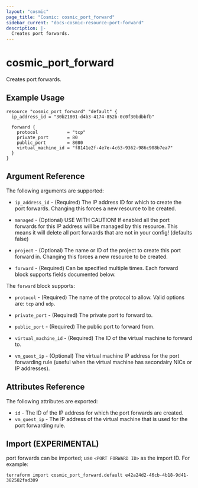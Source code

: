 ```yaml
---
layout: "cosmic"
page_title: "Cosmic: cosmic_port_forward"
sidebar_current: "docs-cosmic-resource-port-forward"
description: |-
  Creates port forwards.
---
```


# cosmic_port_forward

Creates port forwards.

## Example Usage

```hcl
resource "cosmic_port_forward" "default" {
  ip_address_id = "30b21801-d4b3-4174-852b-0c0f30bdbbfb"

  forward {
    protocol           = "tcp"
    private_port       = 80
    public_port        = 8080
    virtual_machine_id = "f8141e2f-4e7e-4c63-9362-986c908b7ea7"
  }
}
```

## Argument Reference

The following arguments are supported:

* `ip_address_id` - (Required) The IP address ID for which to create the port
    forwards. Changing this forces a new resource to be created.

* `managed` - (Optional) USE WITH CAUTION! If enabled all the port forwards for
    this IP address will be managed by this resource. This means it will delete
    all port forwards that are not in your config! (defaults false)

* `project` - (Optional) The name or ID of the project to create this port forward
    in. Changing this forces a new resource to be created.

* `forward` - (Required) Can be specified multiple times. Each forward block supports
    fields documented below.

The `forward` block supports:

* `protocol` - (Required) The name of the protocol to allow. Valid options are:
    `tcp` and `udp`.

* `private_port` - (Required) The private port to forward to.

* `public_port` - (Required) The public port to forward from.

* `virtual_machine_id` - (Required) The ID of the virtual machine to forward to.

* `vm_guest_ip` - (Optional) The virtual machine IP address for the port
    forwarding rule (useful when the virtual machine has secondairy NICs
    or IP addresses).

## Attributes Reference

The following attributes are exported:

* `id` - The ID of the IP address for which the port forwards are created.
* `vm_guest_ip` - The IP address of the virtual machine that is used
    for the port forwarding rule.

## Import (EXPERIMENTAL)

port forwards can be imported; use `<PORT FORWARD ID>` as the import ID. For
example:

```shell
terraform import cosmic_port_forward.default e42a24d2-46cb-4b18-9d41-382582fad309
```
